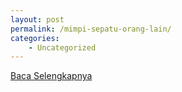 ```yaml
---
layout: post
permalink: /mimpi-sepatu-orang-lain/
categories:
    - Uncategorized
---
```


[Baca Selengkapnya](/09)